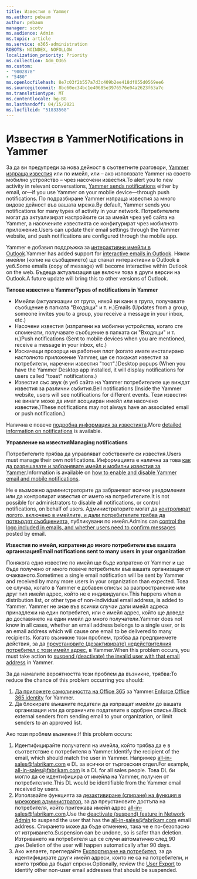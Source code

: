 ```yaml
---
title: Известия в Yammer
ms.author: pebaum
author: pebaum
manager: scotv
ms.audience: Admin
ms.topic: article
ms.service: o365-administration
ROBOTS: NOINDEX, NOFOLLOW
localization_priority: Priority
ms.collection: Adm_O365
ms.custom:
- "9002878"
- "5480"
ms.openlocfilehash: 8e7c03f2b557a7d3c409b2ee418df055d0569ee6
ms.sourcegitcommit: 8bc60ec34bc1e40685e3976576e04a2623f63a7c
ms.translationtype: MT
ms.contentlocale: bg-BG
ms.lasthandoff: 04/15/2021
ms.locfileid: "51833568"
---
```

# <a name="notifications-in-yammer"></a><span data-ttu-id="de5fc-102">Известия в Yammer</span><span class="sxs-lookup"><span data-stu-id="de5fc-102">Notifications in Yammer</span></span>

<span data-ttu-id="de5fc-103">За да ви предупреди за нова дейност в съответните разговори, [Yammer изпраща известия](https://support.microsoft.com/en-gb/office/enable-or-disable-yammer-email-and-phone-notifications-93e530e0-189f-4768-8f28-7683d48cc996) или по имейл, или – ако използвате Yammer на своето мобилно устройство – чрез насочени известия.</span><span class="sxs-lookup"><span data-stu-id="de5fc-103">To alert you to new activity in relevant conversations, [Yammer sends notifications](https://support.microsoft.com/en-gb/office/enable-or-disable-yammer-email-and-phone-notifications-93e530e0-189f-4768-8f28-7683d48cc996) either by email, or—if you use Yammer on your mobile device—through push notifications.</span></span> <span data-ttu-id="de5fc-104">По подразбиране Yammer изпраща известия за много видове дейност във вашата мрежа.</span><span class="sxs-lookup"><span data-stu-id="de5fc-104">By default, Yammer sends you notifications for many types of activity in your network.</span></span> <span data-ttu-id="de5fc-105">Потребителите могат да актуализират настройките си за имейл чрез уеб сайта на Yammer, а насочените известията се конфигурират чрез мобилното приложение.</span><span class="sxs-lookup"><span data-stu-id="de5fc-105">Users can update their email settings through the Yammer website, and push notifications are configured through the mobile app.</span></span> 

<span data-ttu-id="de5fc-106">Yammer е добавил поддръжка за [интерактивни имейли в Outlook](https://techcommunity.microsoft.com/t5/outlook-blog/interactive-yammer-emails-in-outlook-on-the-web-are-here/ba-p/1209420).</span><span class="sxs-lookup"><span data-stu-id="de5fc-106">Yammer has added support for [interactive emails in Outlook](https://techcommunity.microsoft.com/t5/outlook-blog/interactive-yammer-emails-in-outlook-on-the-web-are-here/ba-p/1209420).</span></span> <span data-ttu-id="de5fc-107">Някои имейли (копие на съобщението) ще станат интерактивни в Outlook в уеб.</span><span class="sxs-lookup"><span data-stu-id="de5fc-107">Some emails (copy of message) will become interactive within Outlook on the web.</span></span> <span data-ttu-id="de5fc-108">Бъдеща актуализация ще включи това в други версии на Outlook.</span><span class="sxs-lookup"><span data-stu-id="de5fc-108">A future update will bring this to other versions of Outlook.</span></span>

<span data-ttu-id="de5fc-109">**Типове известия в Yammer**</span><span class="sxs-lookup"><span data-stu-id="de5fc-109">**Types of notifications in Yammer**</span></span>

- <span data-ttu-id="de5fc-110">Имейли (актуализации от група, някой ви кани в група, получавате съобщение в папката "Входящи" и т. н.)</span><span class="sxs-lookup"><span data-stu-id="de5fc-110">Emails (Updates from a group, someone invites you to a group, you receive a message in your inbox, etc.)</span></span>
- <span data-ttu-id="de5fc-111">Насочени известия (изпратени на мобилни устройства, когато сте споменати, получавате съобщение в папката си "Входящи" и т. н.)</span><span class="sxs-lookup"><span data-stu-id="de5fc-111">Push notifications (Sent to mobile devices when you are mentioned, receive a message in your inbox, etc.)</span></span>
- <span data-ttu-id="de5fc-112">Изскачащи прозорци на работния плот (когато имате инсталирано настолното приложение Yammer, ще се покажат известия за потребители, наречени известия "тост".)</span><span class="sxs-lookup"><span data-stu-id="de5fc-112">Desktop popups (When you have the Yammer Desktop app installed, it will display notifications for users called "toast" notifications.)</span></span>
- <span data-ttu-id="de5fc-113">Известия със звук (в уеб сайта на Yammer потребителите ще виждат известия за различни събития.</span><span class="sxs-lookup"><span data-stu-id="de5fc-113">Bell notifications (Inside the Yammer website, users will see notifications for different events.</span></span> <span data-ttu-id="de5fc-114">Тези известия не винаги може да имат асоцииран имейл или насочено известие.)</span><span class="sxs-lookup"><span data-stu-id="de5fc-114">These notifications may not always have an associated email or push notification.)</span></span>

<span data-ttu-id="de5fc-115">Налична е повече [подробна информация за известията](https://support.microsoft.com/en-gb/office/enable-or-disable-yammer-email-and-phone-notifications-93e530e0-189f-4768-8f28-7683d48cc996).</span><span class="sxs-lookup"><span data-stu-id="de5fc-115">More [detailed information on notifications](https://support.microsoft.com/en-gb/office/enable-or-disable-yammer-email-and-phone-notifications-93e530e0-189f-4768-8f28-7683d48cc996) is available.</span></span>

<span data-ttu-id="de5fc-116">**Управление на известия**</span><span class="sxs-lookup"><span data-stu-id="de5fc-116">**Managing notifications**</span></span>

<span data-ttu-id="de5fc-117">Потребителите трябва да управляват собствените си известия.</span><span class="sxs-lookup"><span data-stu-id="de5fc-117">Users must manage their own notifications.</span></span> <span data-ttu-id="de5fc-118">Информацията е налична за това [как да разрешавате и забранявате имейл и мобилни известия за Yammer](https://support.microsoft.com/en-gb/office/enable-or-disable-yammer-email-and-phone-notifications-93e530e0-189f-4768-8f28-7683d48cc996).</span><span class="sxs-lookup"><span data-stu-id="de5fc-118">Information is available on [how to enable and disable Yammer email and mobile notifications](https://support.microsoft.com/en-gb/office/enable-or-disable-yammer-email-and-phone-notifications-93e530e0-189f-4768-8f28-7683d48cc996).</span></span> 

<span data-ttu-id="de5fc-119">Не е възможно администраторите да забраняват всички уведомления или да контролират известия от името на потребителите.</span><span class="sxs-lookup"><span data-stu-id="de5fc-119">It is not possible for administrators to disable all notifications, or control notifications, on behalf of users.</span></span> <span data-ttu-id="de5fc-120">Администраторите могат да [контролират логото, включено в имейлите, и дали потребителите трябва да потвърдят съобщенията,](https://docs.microsoft.com/yammer/configure-your-yammer-network/configure-email-and-yammer) публикувани по имейл.</span><span class="sxs-lookup"><span data-stu-id="de5fc-120">Admins can [control the logo included in emails, and whether users need to confirm messages](https://docs.microsoft.com/yammer/configure-your-yammer-network/configure-email-and-yammer) posted by email.</span></span>

<span data-ttu-id="de5fc-121">**Известия по имейл, изпратени до много потребители във вашата организация**</span><span class="sxs-lookup"><span data-stu-id="de5fc-121">**Email notifications sent to many users in your organization**</span></span>

<span data-ttu-id="de5fc-122">Понякога едно известие по имейл ще бъде изпратено от Yammer и ще бъде получено от много повече потребители във вашата организация от очакваното.</span><span class="sxs-lookup"><span data-stu-id="de5fc-122">Sometimes a single email notification will be sent by Yammer and received by many more users in your organization than expected.</span></span> <span data-ttu-id="de5fc-123">Това се случва, когато в Yammer е добавен списък за разпространение или друг тип имейл адрес, който не е индивидуален.</span><span class="sxs-lookup"><span data-stu-id="de5fc-123">This happens when a distribution list, or other type of non-individual email address, is added to Yammer.</span></span> <span data-ttu-id="de5fc-124">Yammer не знае във всички случаи дали имейл адреса принадлежи на един потребител, или е имейл адрес, който ще доведе до доставянето на един имейл до много получатели.</span><span class="sxs-lookup"><span data-stu-id="de5fc-124">Yammer does not know in all cases, whether an email address belongs to a single user, or is an email address which will cause one email to be delivered to many recipients.</span></span> <span data-ttu-id="de5fc-125">Когато възникне този проблем, трябва да предприемете действия, за да [преустановите (дезактивирате) недействителния потребител с този имейл адрес,](https://docs.microsoft.com/yammer/manage-yammer-users/add-block-or-remove-users#remove-users) в Yammer.</span><span class="sxs-lookup"><span data-stu-id="de5fc-125">When this problem occurs, you must take action to [suspend (deactivate) the invalid user with that email address](https://docs.microsoft.com/yammer/manage-yammer-users/add-block-or-remove-users#remove-users) in Yammer.</span></span> 

<span data-ttu-id="de5fc-126">За да намалите вероятността този проблем да възникне, трябва:</span><span class="sxs-lookup"><span data-stu-id="de5fc-126">To reduce the chance of this problem occurring you should:</span></span>

1. <span data-ttu-id="de5fc-127">[Да приложете самоличността на Office 365](https://docs.microsoft.com/yammer/configure-your-yammer-network/enforce-office-365-identity) за Yammer.</span><span class="sxs-lookup"><span data-stu-id="de5fc-127">[Enforce Office 365 identity](https://docs.microsoft.com/yammer/configure-your-yammer-network/enforce-office-365-identity) for Yammer.</span></span>
2. <span data-ttu-id="de5fc-128">Да блокирате външните податели да изпращат имейли до вашата организация или да ограничите подателите в одобрен списък.</span><span class="sxs-lookup"><span data-stu-id="de5fc-128">Block external senders from sending email to your organization, or limit senders to an approved list.</span></span>

<span data-ttu-id="de5fc-129">Ако този проблем възникне:</span><span class="sxs-lookup"><span data-stu-id="de5fc-129">If this problem occurs:</span></span>

1. <span data-ttu-id="de5fc-130">Идентифицирайте получателя на имейла, който трябва да е в съответствие с потребителя в Yammer.</span><span class="sxs-lookup"><span data-stu-id="de5fc-130">Identify the recipient of the email, which should match the user in Yammer.</span></span> <span data-ttu-id="de5fc-131">Например all-in-sales@fabrikam.com е DL за всички от търговския отдел.</span><span class="sxs-lookup"><span data-stu-id="de5fc-131">For example, all-in-sales@fabrikam.com is a DL for all sales people.</span></span> <span data-ttu-id="de5fc-132">Това DL би могло да се идентифицира от имейла на Yammer, получен от потребителите.</span><span class="sxs-lookup"><span data-stu-id="de5fc-132">This DL would be identifiable from the Yammer email received by users.</span></span>
2. <span data-ttu-id="de5fc-133">Използвайте функцията за [дезактивиране (спиране) на функция в мрежовия администратор](https://docs.microsoft.com/yammer/manage-yammer-users/add-block-or-remove-users#remove-users), за да преустановите достъпа на потребителя, който притежава имейл адрес all-in-sales@fabrikam.com.</span><span class="sxs-lookup"><span data-stu-id="de5fc-133">Use the [deactivate (suspend) feature in Network Admin](https://docs.microsoft.com/yammer/manage-yammer-users/add-block-or-remove-users#remove-users) to suspend the user that has the all-in-sales@fabrikam.com email address.</span></span> <span data-ttu-id="de5fc-134">Спирането може да бъде отменено, така че е по-безопасно от изтриването.</span><span class="sxs-lookup"><span data-stu-id="de5fc-134">Suspension can be undone, so is safer than deletion.</span></span> <span data-ttu-id="de5fc-135">Изтриването на потребителя ще се случи автоматично след 90 дни.</span><span class="sxs-lookup"><span data-stu-id="de5fc-135">Deletion of the user will happen automatically after 90 days.</span></span>
3. <span data-ttu-id="de5fc-136">Ако желаете, прегледайте [Експортиране на потребител](https://docs.microsoft.com/yammer/manage-security-and-compliance/export-yammer-enterprise-data#ExportUsers), за да идентифицирате други имейл адреси, които не са на потребители, и които трябва да бъдат спрени.</span><span class="sxs-lookup"><span data-stu-id="de5fc-136">Optionally, review the [User Export](https://docs.microsoft.com/yammer/manage-security-and-compliance/export-yammer-enterprise-data#ExportUsers) to identify other non-user email addresses that should be suspended.</span></span>
